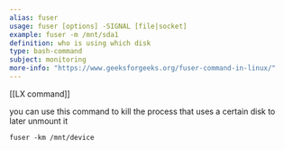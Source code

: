 ```yaml
---
alias: fuser
usage: fuser [options] -SIGNAL [file|socket]
example: fuser -m /mnt/sda1
definition: who is using which disk
type: bash-command
subject: monitoring
more-info: "https://www.geeksforgeeks.org/fuser-command-in-linux/"
---
```

 
[[LX command]]

you can use this command to kill the process that uses a certain disk to later unmount it 

`fuser -km /mnt/device`